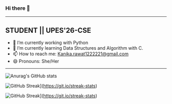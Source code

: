 ### Hi there 👋

-----------------------------------------------------------------------------------------------------------------------------------------------------------------------
<h2>STUDENT || UPES'26-CSE</h2>

- 🔭 I’m currently working with Python
- 🌱 I’m currently learning Data Structures and Algorithm with C.
- 📫 How to reach me: Kanika.rawat1222221@gmail.com
- 😄 Pronouns: She/Her

----------------------------------------------------------------------------------------------------------------------------------------------------------------------------
![Anurag's GitHub stats](https://github-readme-stats.vercel.app/api?username=Kanika-rawat121&show_icons=true&theme=radical)

![GitHub Streak](https://github-readme-streak-stats.herokuapp.com?user=kanika-rawat121&theme=chartreuse-dark&border_radius=5.6&date_format=M%20j%5B%2C%20Y%5D)](https://git.io/streak-stats)


![GitHub Streak](https://github-readme-streak-stats.herokuapp.com?user=kanika-rawat121&theme=radical-dark&border_radius=5.6&date_format=M%20j%5B%2C%20Y%5D)](https://git.io/streak-stats)
